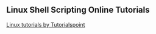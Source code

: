 ## Linux Shell Scripting Online Tutorials
[Linux tutorials by Tutorialspoint](https://www.tutorialspoint.com/linux-shell-scripting-online-training/index.asp)